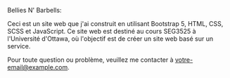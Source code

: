 Bellies N' Barbells:

Ceci est un site web que j'ai construit en utilisant Bootstrap 5, HTML, CSS, SCSS et JavaScript. Ce site web est destiné au cours SEG3525 à l'Université d'Ottawa, où l'objectif est de créer un site web basé sur un service.

Pour toute question ou problème, veuillez me contacter à [votre-email@example.com](mailto:votre-email@example.com).
